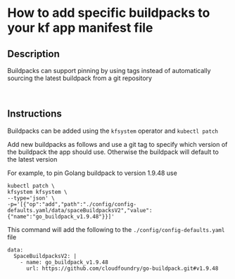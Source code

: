 # How to add specific buildpacks to your kf app manifest file

## Description

Buildpacks can support pinning by using tags instead of automatically sourcing the latest buildpack from a git repository

<br />

## Instructions

Buildpacks can be added using the `kfsystem` operator and `kubectl patch`

Add new buildpacks as follows and use a git tag to specify which version of the buildpack the app should use. Otherwise the buildpack will default to the latest version

For example, to pin Golang buildpack to version 1.9.48 use

```
kubectl patch \
kfsystem kfsystem \
--type='json' \
-p='[{"op":"add","path":"./config/config-defaults.yaml/data/spaceBuildpacksV2","value":{"name":"go_buildpack_v1.9.48"}}]'
```

This command will add the following to the `./config/config-defaults.yaml` file

```
data:
  SpaceBuildpacksV2: |
    - name: go_buildpack_v1.9.48
      url: https://github.com/cloudfoundry/go-buildpack.git#v1.9.48
```